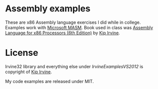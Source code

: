 # Assembly examples

These are x86 Assembly language exercises I did while in college. Examples work with [Microsoft MASM](http://www.kipirvine.com/asm/gettingStartedVS2012/index.htm). Book used in class was [Assembly Language for x86 Processors (6th Edition)](http://kipirvine.com/asm/index6th.htm) by [Kip Irvine](http://kipirvine.com/).

# License

Irvine32 library and everything else under *IrvineExamplesVS2012* is copyright of [Kip Irvine](http://kipirvine.com/).

My code examples are released under MIT.
